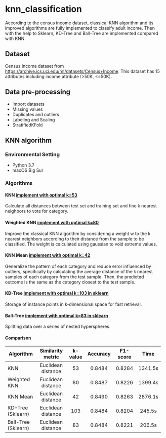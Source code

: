 # knn_classification
According to the census income dataset, classical KNN algorithm and its improved algorithms are fully implemented to 
classify adult income. Then with the help to Sklearn, KD-Tree and Ball-Tree are implemented compared with KNN.

## Dataset
Census income dataset from https://archive.ics.uci.edu/ml/datasets/Census+Income. This dataset has 15 attributes
including income attribute (>50K, <=50K).

##	Data pre-processing
- Import datasets
- Missing values
- Duplicates and outliers 	 
- Labeling and Scaling
- StratifiedKFold

## KNN algorithm
### Environmental Setting
- Python 3.7
- macOS Big Sur

###  Algorithms
#### KNN [implement with optimal k=53](knn.py)
Calculate all distances between test set and training set and fine k nearest neighbors to vote for category.
#### Weighted KNN [implement with optimal k=80](weighted_knn.py)
Improve the classical KNN algorithm by considering a weight w to the k nearest neighbors according to their distance from the sample to be classified. The weight is calculated using gaussian to void extreme values.
#### KNN Mean [implement with optimal k=42](knnm.py)
Generalize the pattern of each category and reduce error influenced by outliers, specifically by calculating the average distance of the k nearest samples of each category from the test sample. Then, the predicted outcome is the same as the category closest to the test sample.
#### KD-Tree [implement with optimal k=103 in sklearn](KD_tree.py)
Storage of instance points in k-dimensional space for fast retrieval.
#### Ball-Tree [implement with optimal k=83 in sklearn](Ball_tree.py)
Splitting data over a series of nested hyperspheres.
#### Comparison
| Algorithm      | Similarity metric     | k-value     | Accuracy | F1-score| Time|
| ---------- | :-----------:  | :-----------: |:-----------: |:-----------: |:-----------: |
|KNN	|Euclidean distance	|53|	0.8484|	0.8284	|1341.5s|
|Weighted KNN	|Euclidean distance|	80|	0.8487	|0.8226	|1399.4s|
|KNN Mean	|Euclidean distance	|42	|0.8490	|0.8263|	2876.1s|
|KD-Tree (Sklearn)|Euclidean distance|	103	|0.8484|	0.8204|	245.5s|
|Ball-Tree (Sklearn)|	Euclidean distance	|83	|0.8484	|0.8221|	206.5s|


